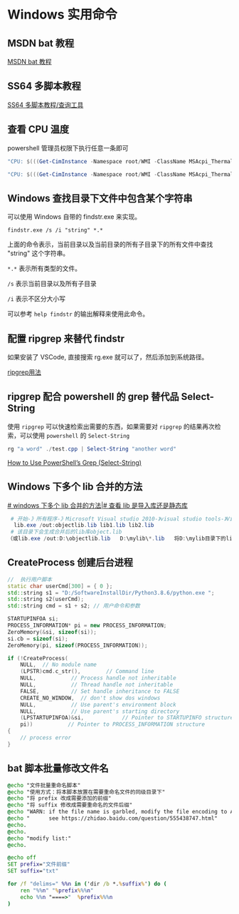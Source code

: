 # Windows 实用命令

## MSDN bat 教程

[MSDN bat 教程](https://docs.microsoft.com/en-us/previous-versions/tn-archive/cc722477(v=technet.10)?redirectedfrom=MSDN)

## SS64 多脚本教程

[SS64 多脚本教程/查询工具](https://ss64.com/)

## 查看 CPU 温度

powershell 管理员权限下执行任意一条即可

```powershell
"CPU: $(((Get-CimInstance -Namespace root/WMI -ClassName MSAcpi_ThermalZoneTemperature)[0].CurrentTemperature - 2731.5) / 10) C"

"CPU: $(((Get-CimInstance -Namespace root/WMI -ClassName MSAcpi_ThermalZoneTemperature | where InstanceName -eq "ACPI\ThermalZone\TZ00_0").CurrentTemperature - 2731.5) / 10) C"
```

## Windows 查找目录下文件中包含某个字符串

可以使用 Windows 自带的 findstr.exe 来实现。

 `findstr.exe /s /i "string" *.* `

上面的命令表示，当前目录以及当前目录的所有子目录下的所有文件中查找 "string" 这个字符串。

`*.*` 表示所有类型的文件。

`/s` 表示当前目录以及所有子目录

`/i` 表示不区分大小写

可以参考 `help findstr` 的输出解释来使用此命令。

## 配置 ripgrep 来替代 findstr

如果安装了 VSCode, 直接搜索 rg.exe 就可以了，然后添加到系统路径。

[ripgrep用法](https://github.com/BurntSushi/ripgrep/blob/master/GUIDE.md)

## ripgrep 配合 powershell 的 grep 替代品  Select-String

使用 `ripgrep` 可以快速检索出需要的东西，如果需要对 `ripgrep` 的结果再次检索，可以使用 `powershell` 的 `Select-String`

```powershell
rg "a word" ./test.cpp | Select-String "another word"
```

[How to Use PowerShell’s Grep (Select-String)](https://adamtheautomator.com/powershell-grep/)

## Windows 下多个 lib 合并的方法

[# windows 下多个 lib 合并的方法|# 查看 lib 是导入库还是静态库](https://blog.csdn.net/bandaoyu/article/details/86604345)

 

```powershell
 # 开始-》所有程序-》Microsoft Visual studio 2010-》visual studio tools-》Visual studio 命令提示符。在出来的Dos窗口中，输入命令：
  lib.exe /out:objectlib.lib lib1.lib lib2.lib
 # 该目录下会生成合并后的lib库object.lib
（或lib.exe /out:D:\objectlib.lib   D:\mylib\*.lib   将D:\mylib目录下的lib合并为objectlib.lib)存在D目录下）
```

## CreateProcess 创建后台进程

``` c++
//  执行用户脚本
static char userCmd[300] = { 0 };
std::string s1 = "D:/SoftwareInstallDir/Python3.8.6/python.exe ";
std::string s2(userCmd);
std::string cmd = s1 + s2; // 用户命令和参数

STARTUPINFOA si;
PROCESS_INFORMATION* pi = new PROCESS_INFORMATION;
ZeroMemory(&si, sizeof(si));
si.cb = sizeof(si);
ZeroMemory(pi, sizeof(PROCESS_INFORMATION));

if (!CreateProcess(
    NULL,  // No module name
    (LPSTR)cmd.c_str(),        // Command line
    NULL,           // Process handle not inheritable
    NULL,           // Thread handle not inheritable
    FALSE,          // Set handle inheritance to FALSE
    CREATE_NO_WINDOW,  // don't show dos windows
    NULL,           // Use parent's environment block
    NULL,           // Use parent's starting directory 
    (LPSTARTUPINFOA)&si,            // Pointer to STARTUPINFO structure
    pi))           // Pointer to PROCESS_INFORMATION structure
{
    // process error
}
```

## bat 脚本批量修改文件名

```bat
@echo "文件批量重命名脚本"
@echo "使用方式：将本脚本放置在需要重命名文件的同级目录下"
@echo "将 prefix 改成需要添加的前缀"
@echo "将 suffix 修改成需要重命名的文件后缀"
@echo "WARN: if the file name is garbled, modify the file encoding to ANSI."
@echo "      see https://zhidao.baidu.com/question/555438747.html"
@echo.
@echo.
@echo "modify list:"
@echo.

@echo off
SET prefix="文件前缀"
SET suffix="txt"

for /f "delims=" %%n in ('dir /b *.%suffix%') do (
    ren "%%n" "%prefix%%%n"
    echo %%n "====>"  %prefix%%%n
)
```
